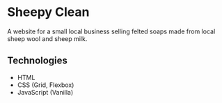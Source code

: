 # Sheepy Clean
A website for a small local business selling felted soaps made from local sheep wool and sheep milk.

## Technologies
- HTML
- CSS (Grid, Flexbox)
- JavaScript (Vanilla)